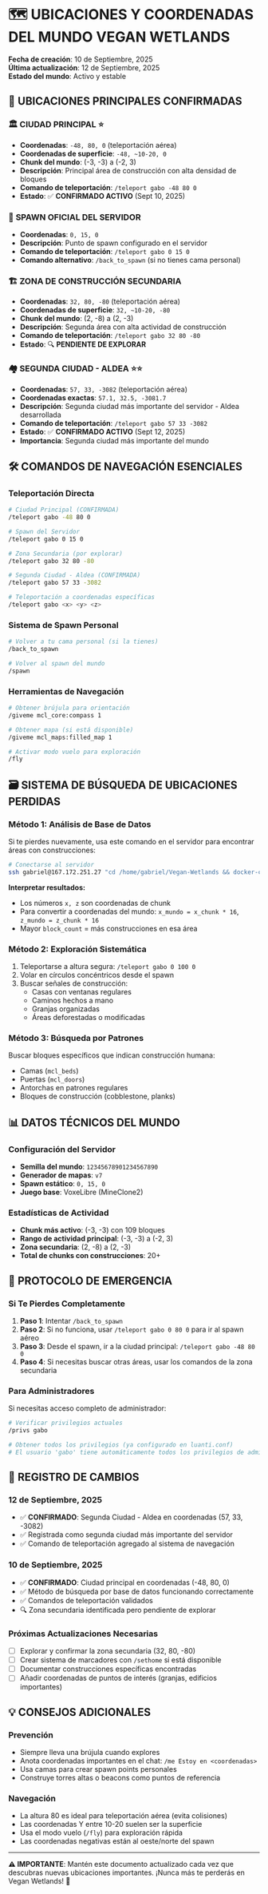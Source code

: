 # 🗺️ UBICACIONES Y COORDENADAS DEL MUNDO VEGAN WETLANDS

**Fecha de creación**: 10 de Septiembre, 2025  
**Última actualización**: 12 de Septiembre, 2025  
**Estado del mundo**: Activo y estable  

## 📍 UBICACIONES PRINCIPALES CONFIRMADAS

### 🏛️ **CIUDAD PRINCIPAL** ⭐
- **Coordenadas**: `-48, 80, 0` (teleportación aérea)  
- **Coordenadas de superficie**: `-48, ~10-20, 0`  
- **Chunk del mundo**: (-3, -3) a (-2, 3)  
- **Descripción**: Principal área de construcción con alta densidad de bloques  
- **Comando de teleportación**: `/teleport gabo -48 80 0`  
- **Estado**: ✅ **CONFIRMADO ACTIVO** (Sept 10, 2025)

### 🌅 **SPAWN OFICIAL DEL SERVIDOR**
- **Coordenadas**: `0, 15, 0`  
- **Descripción**: Punto de spawn configurado en el servidor  
- **Comando de teleportación**: `/teleport gabo 0 15 0`  
- **Comando alternativo**: `/back_to_spawn` (si no tienes cama personal)

### 🏗️ **ZONA DE CONSTRUCCIÓN SECUNDARIA**
- **Coordenadas**: `32, 80, -80` (teleportación aérea)  
- **Coordenadas de superficie**: `32, ~10-20, -80`  
- **Chunk del mundo**: (2, -8) a (2, -3)  
- **Descripción**: Segunda área con alta actividad de construcción  
- **Comando de teleportación**: `/teleport gabo 32 80 -80`  
- **Estado**: 🔍 **PENDIENTE DE EXPLORAR**

### 🏘️ **SEGUNDA CIUDAD - ALDEA** ⭐⭐
- **Coordenadas**: `57, 33, -3082` (teleportación aérea)  
- **Coordenadas exactas**: `57.1, 32.5, -3081.7`  
- **Descripción**: Segunda ciudad más importante del servidor - Aldea desarrollada  
- **Comando de teleportación**: `/teleport gabo 57 33 -3082`  
- **Estado**: ✅ **CONFIRMADO ACTIVO** (Sept 12, 2025)  
- **Importancia**: Segunda ciudad más importante del mundo

## 🛠️ COMANDOS DE NAVEGACIÓN ESENCIALES

### **Teleportación Directa**
```bash
# Ciudad Principal (CONFIRMADA)
/teleport gabo -48 80 0

# Spawn del Servidor  
/teleport gabo 0 15 0

# Zona Secundaria (por explorar)
/teleport gabo 32 80 -80

# Segunda Ciudad - Aldea (CONFIRMADA)
/teleport gabo 57 33 -3082

# Teleportación a coordenadas específicas
/teleport gabo <x> <y> <z>
```

### **Sistema de Spawn Personal**
```bash
# Volver a tu cama personal (si la tienes)
/back_to_spawn

# Volver al spawn del mundo
/spawn
```

### **Herramientas de Navegación**
```bash
# Obtener brújula para orientación
/giveme mcl_core:compass 1

# Obtener mapa (si está disponible)
/giveme mcl_maps:filled_map 1

# Activar modo vuelo para exploración
/fly
```

## 🗃️ SISTEMA DE BÚSQUEDA DE UBICACIONES PERDIDAS

### **Método 1: Análisis de Base de Datos**
Si te pierdes nuevamente, usa este comando en el servidor para encontrar áreas con construcciones:

```bash
# Conectarse al servidor
ssh gabriel@167.172.251.27 "cd /home/gabriel/Vegan-Wetlands && docker-compose exec -T luanti-server sqlite3 /config/.minetest/worlds/world/map.sqlite \"SELECT x, z, COUNT(*) as block_count FROM blocks GROUP BY x, z HAVING block_count > 1 ORDER BY block_count DESC LIMIT 20;\""
```

**Interpretar resultados:**
- Los números `x, z` son coordenadas de chunk
- Para convertir a coordenadas del mundo: `x_mundo = x_chunk * 16`, `z_mundo = z_chunk * 16`
- Mayor `block_count` = más construcciones en esa área

### **Método 2: Exploración Sistemática**
1. Teleportarse a altura segura: `/teleport gabo 0 100 0`
2. Volar en círculos concéntricos desde el spawn
3. Buscar señales de construcción:
   - Casas con ventanas regulares
   - Caminos hechos a mano
   - Granjas organizadas
   - Áreas deforestadas o modificadas

### **Método 3: Búsqueda por Patrones**
Buscar bloques específicos que indican construcción humana:
- Camas (`mcl_beds`)
- Puertas (`mcl_doors`)
- Antorchas en patrones regulares
- Bloques de construcción (cobblestone, planks)

## 📊 DATOS TÉCNICOS DEL MUNDO

### **Configuración del Servidor**
- **Semilla del mundo**: `12345678901234567890`  
- **Generador de mapas**: `v7`  
- **Spawn estático**: `0, 15, 0`  
- **Juego base**: VoxeLibre (MineClone2)

### **Estadísticas de Actividad**
- **Chunk más activo**: (-3, -3) con 109 bloques  
- **Rango de actividad principal**: (-3, -3) a (-2, 3)  
- **Zona secundaria**: (2, -8) a (2, -3)  
- **Total de chunks con construcciones**: 20+

## 🚨 PROTOCOLO DE EMERGENCIA

### **Si Te Pierdes Completamente**
1. **Paso 1**: Intentar `/back_to_spawn`
2. **Paso 2**: Si no funciona, usar `/teleport gabo 0 80 0` para ir al spawn aéreo
3. **Paso 3**: Desde el spawn, ir a la ciudad principal: `/teleport gabo -48 80 0`
4. **Paso 4**: Si necesitas buscar otras áreas, usar los comandos de la zona secundaria

### **Para Administradores**
Si necesitas acceso completo de administrador:
```bash
# Verificar privilegios actuales
/privs gabo

# Obtener todos los privilegios (ya configurado en luanti.conf)
# El usuario 'gabo' tiene automáticamente todos los privilegios de admin
```

## 📝 REGISTRO DE CAMBIOS

### **12 de Septiembre, 2025**
- ✅ **CONFIRMADO**: Segunda Ciudad - Aldea en coordenadas (57, 33, -3082)
- ✅ Registrada como segunda ciudad más importante del servidor
- ✅ Comando de teleportación agregado al sistema de navegación

### **10 de Septiembre, 2025**
- ✅ **CONFIRMADO**: Ciudad principal en coordenadas (-48, 80, 0)
- ✅ Método de búsqueda por base de datos funcionando correctamente
- ✅ Comandos de teleportación validados
- 🔍 Zona secundaria identificada pero pendiente de explorar

### **Próximas Actualizaciones Necesarias**
- [ ] Explorar y confirmar la zona secundaria (32, 80, -80)
- [ ] Crear sistema de marcadores con `/sethome` si está disponible
- [ ] Documentar construcciones específicas encontradas
- [ ] Añadir coordenadas de puntos de interés (granjas, edificios importantes)

## 💡 CONSEJOS ADICIONALES

### **Prevención**
- Siempre lleva una brújula cuando explores
- Anota coordenadas importantes en el chat: `/me Estoy en <coordenadas>`
- Usa camas para crear spawn points personales
- Construye torres altas o beacons como puntos de referencia

### **Navegación**
- La altura 80 es ideal para teleportación aérea (evita colisiones)
- Las coordenadas Y entre 10-20 suelen ser la superficie
- Usa el modo vuelo (`/fly`) para exploración rápida
- Las coordenadas negativas están al oeste/norte del spawn

---

**⚠️ IMPORTANTE**: Mantén este documento actualizado cada vez que descubras nuevas ubicaciones importantes. ¡Nunca más te perderás en Vegan Wetlands! 🌱